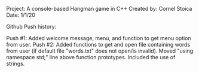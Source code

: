 Project: A console-based Hangman game in C++
Created by: Cornel Stoica
Date: 1/1/20

Github Push history:

Push #1: Added welcome message, menu, and function to get menu option from user.
Push #2: Added functions to get and open file containing words from user (if default file "words.txt" does not open/is invalid).
		 Moved "using namespace std;" line above function prototypes. Included the use of strings.


